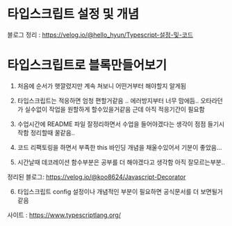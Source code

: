# 타입스크립트 설정 및 개념

블로그 정리 : https://velog.io/@hello_hyun/Typescript-설정-및-코드

# 타입스크립트로 블록만들어보기

1. 처음에 순서가 햇깔렸지만 계속 쳐보니 어떤거부터 해야할지 알게됨

2. 타입스크립트는 적응하면 엄청 편할거같음 .. 에러방지부터 너무 맘에듬.. 오타라던가 실수없이 작업을 원할하게 할수있을거같음 근데 아직 적응기간이 필요함

3. 수업시간에 README 파일 잘정리하면서 수업을 들어야겠다는 생각이 점점 들기시작함 정리할때 꿀같음..

4. 코드 리팩토링을 하면서 부족한 this 바인딩 개념을 채울수있어서 기분이 좋았음...

5. 시간날때 데코레이션 함수부분은 공부를 더 해야겠다고 생각함 아직 잘모르는부분..

정리된 블로그: https://velog.io/@koo8624/Javascript-Decorator

6. 타입스크립트 config 설정이나 개념적인 부분이 필요하면 공식문서를 더 보면될거같음

사이트 : https://www.typescriptlang.org/
